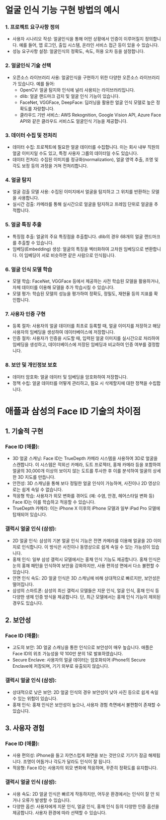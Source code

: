 # 얼굴 인식 기능 구현 방법의 예시

### 1. 프로젝트 요구사항 정의
- 사용자 시나리오 작성: 얼굴인식을 통해 어떤 상황에서 인증이 이루어질지 정의합니다. 예를 들어, 앱 로그인, 출입 시스템, 온라인 서비스 접근 등이 있을 수 있습니다.
- 성능 요구사항 설정: 얼굴인식의 정확도, 속도, 허용 오차 등을 설정합니다.

### 2. 얼굴인식 기술 선택
- 오픈소스 라이브러리 사용: 얼굴인식을 구현하기 위한 다양한 오픈소스 라이브러리가 있습니다. 예를 들어:
  - OpenCV: 얼굴 탐지와 인식에 널리 사용되는 라이브러리입니다.
  - dlib: 얼굴 랜드마크 감지 및 얼굴 인식 기능이 있습니다.
  - FaceNet, VGGFace, DeepFace: 딥러닝을 활용한 얼굴 인식 모델로 높은 정확도를 자랑합니다.
  - 클라우드 기반 서비스: AWS Rekognition, Google Vision API, Azure Face API와 같은 클라우드 서비스도 얼굴인식 기능을 제공합니다.

### 3. 데이터 수집 및 전처리
- 데이터 수집: 프로젝트에 필요한 얼굴 데이터를 수집합니다. 이는 회사 내부 직원의 얼굴 이미지일 수도 있고, 특정 사용자 그룹의 데이터일 수도 있습니다.
- 데이터 전처리: 수집된 이미지를 정규화(normalization), 얼굴 영역 추출, 조명 및 각도 보정 등의 과정을 거쳐 전처리합니다.

### 4. 얼굴 탐지
- 얼굴 검출 모델 사용: 수집된 이미지에서 얼굴을 탐지하고 그 위치를 반환하는 모델을 사용합니다.
- 실시간 검출: 카메라를 통해 실시간으로 얼굴을 탐지하고 프레임 단위로 얼굴을 추적합니다.

### 5. 얼굴 특징 추출
- 특징점 추출: 얼굴의 주요 특징점을 추출합니다. dlib의 경우 68개의 얼굴 랜드마크를 추출할 수 있습니다.
- 임베딩(Embedding) 생성: 얼굴의 특징을 벡터화하여 고차원 임베딩으로 변환합니다. 이 임베딩이 서로 비슷하면 같은 사람으로 인식됩니다.

### 6. 얼굴 인식 모델 학습
- 모델 학습: FaceNet, VGGFace 등에서 제공하는 사전 학습된 모델을 활용하거나, 자체 데이터를 이용해 모델을 추가 학습시킬 수 있습니다.
- 모델 평가: 학습된 모델의 성능을 평가하여 정확도, 정밀도, 재현율 등의 지표를 확인합니다.

### 7. 사용자 인증 구현
- 등록 절차: 사용자의 얼굴 데이터를 최초로 등록할 때, 얼굴 이미지를 저장하고 해당 사용자의 임베딩을 생성하여 데이터베이스에 저장합니다.
- 인증 절차: 사용자가 인증을 시도할 때, 입력된 얼굴 이미지를 실시간으로 처리하여 임베딩을 생성하고, 데이터베이스에 저장된 임베딩과 비교하여 인증 여부를 결정합니다.

### 8. 보안 및 개인정보 보호
- 데이터 암호화: 얼굴 데이터 및 임베딩을 암호화하여 저장합니다.
- 정책 수립: 얼굴 데이터를 어떻게 관리하고, 필요 시 삭제할지에 대한 정책을 수립합니다.

# 애플과 삼성의 Face ID 기술의 차이점
## 1. 기술적 구현
### Face ID (애플):
- 3D 얼굴 스캐닝: Face ID는 TrueDepth 카메라 시스템을 사용하여 3D로 얼굴을 스캔합니다. 이 시스템은 적외선 카메라, 도트 프로젝터, 홍채 카메라 등을 포함하여 얼굴의 30,000개 이상의 보이지 않는 도트를 투사한 후 이를 분석하여 얼굴의 상세한 3D 지도를 만듭니다.
- 안전성: 3D 스캐닝을 통해 보다 정밀한 얼굴 인식이 가능하며, 사진이나 2D 영상으로는 쉽게 속일 수 없습니다.
- 적응형 학습: 사용자가 외모 변화를 겪어도 (예: 수염, 안경, 헤어스타일 변화 등) Face ID는 이를 학습하고 적응할 수 있습니다.
- TrueDepth 카메라: 이는 iPhone X 이후의 iPhone 모델과 일부 iPad Pro 모델에 탑재되어 있습니다.

### 갤럭시 얼굴 인식 (삼성):
- 2D 얼굴 인식: 삼성의 기본 얼굴 인식 기능은 전면 카메라를 이용해 얼굴을 2D 이미지로 인식합니다. 이 방식은 사진이나 동영상으로 쉽게 속일 수 있는 가능성이 있습니다.
- 홍채 인식: 일부 삼성 갤럭시 모델에서는 홍채 인식 기능도 제공합니다. 홍채 인식은 눈의 홍채 패턴을 인식하여 보안을 강화하지만, 사용 편의성 면에서 다소 불편할 수 있습니다.
- 안면 인식 속도: 2D 얼굴 인식은 3D 스캐닝에 비해 상대적으로 빠르지만, 보안성은 떨어집니다.
- 삼성의 스마트폰: 삼성의 최신 갤럭시 모델들은 지문 인식, 얼굴 인식, 홍채 인식 등 다양한 생체 인증 방식을 제공합니다. 단, 최근 모델에서는 홍채 인식 기능이 제외된 경우도 있습니다.

## 2. 보안성
### Face ID (애플):
- 고도의 보안: 3D 얼굴 스캐닝을 통한 인식으로 보안성이 매우 높습니다. 애플은 Face ID의 위조 가능성을 약 100만 분의 1로 발표하였습니다.
- Secure Enclave: 사용자의 얼굴 데이터는 암호화되어 iPhone의 Secure Enclave에 저장되며, 기기 외부로 유출되지 않습니다.

### 갤럭시 얼굴 인식 (삼성):
- 상대적으로 낮은 보안: 2D 얼굴 인식의 경우 보안성이 낮아 사진 등으로 쉽게 속일 수 있는 위험이 있습니다.
- 홍채 인식: 홍채 인식은 보안성이 높으나, 사용자 경험 측면에서 불편함이 존재할 수 있습니다.

## 3. 사용자 경험
### Face ID (애플):
- 사용 편의성: iPhone을 들고 자연스럽게 화면을 보는 것만으로 기기가 잠금 해제됩니다. 조명이 어둡거나 각도가 달라도 인식이 잘 됩니다.
- 적응형: Face ID는 사용자의 외모 변화에 적응하며, 꾸준히 정확도를 유지합니다.

### 갤럭시 얼굴 인식 (삼성):
- 사용 속도: 2D 얼굴 인식은 빠르게 작동하지만, 어두운 환경에서는 인식이 잘 안 되거나 오류가 발생할 수 있습니다.
- 다양한 옵션: 사용자에게 지문 인식, 얼굴 인식, 홍채 인식 등의 다양한 인증 옵션을 제공합니다. 사용자 환경에 따라 선택할 수 있습니다.